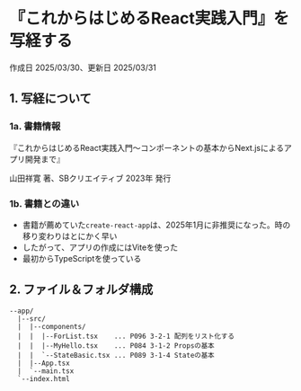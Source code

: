# 『これからはじめるReact実践入門』を写経する

作成日 2025/03/30、更新日 2025/03/31

## 1. 写経について

### 1a. 書籍情報

『これからはじめるReact実践入門～コンポーネントの基本からNext.jsによるアプリ開発まで』

山田祥寛 著、SBクリエイティブ 2023年 発行

### 1b. 書籍との違い

- 書籍が薦めていた`create-react-app`は、2025年1月に非推奨になった。時の移り変わりはとにかく早い
- したがって、アプリの作成にはViteを使った
- 最初からTypeScriptを使っている

## 2. ファイル＆フォルダ構成

```text
--app/
  |--src/
  |  |--components/
  |  |  |--ForList.tsx    ... P096 3-2-1 配列をリスト化する
  |  |  |--MyHello.tsx    ... P084 3-1-2 Propsの基本
  |  |  `--StateBasic.tsx ... P089 3-1-4 Stateの基本
  |  |--App.tsx
  |  `--main.tsx
  `--index.html
```